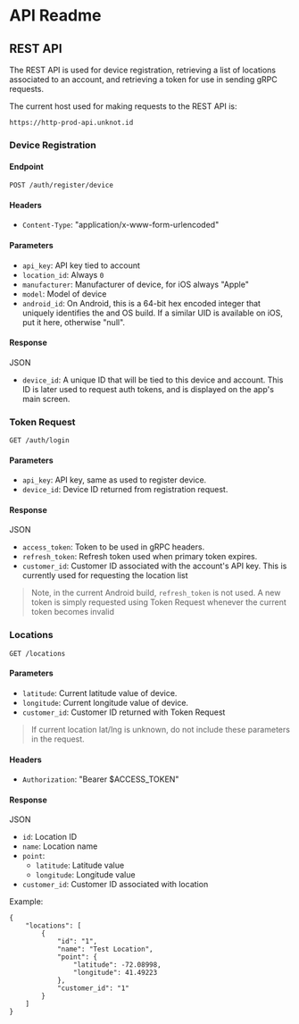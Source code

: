 # API Readme

## REST API

The REST API is used for device registration, retrieving a list of locations associated to an
account, and retrieving a token for use in sending gRPC requests.

The current host used for making requests to the REST API is:
```
https://http-prod-api.unknot.id
```

### Device Registration

#### Endpoint
```
POST /auth/register/device
```

#### Headers
- `Content-Type`: "application/x-www-form-urlencoded"

#### Parameters
- `api_key`: API key tied to account
- `location_id`: Always `0`
- `manufacturer`: Manufacturer of device, for iOS always "Apple"
- `model`: Model of device
- `android_id`: On Android, this is a 64-bit hex encoded integer that uniquely identifies the and OS build. If a similar UID is available on iOS, put it here, otherwise "null".

#### Response
JSON
- `device_id`: A unique ID that will be tied to this device and account. This ID is later used to request auth tokens, and is displayed on the app's main screen.

### Token Request
```
GET /auth/login
```

#### Parameters
- `api_key`: API key, same as used to register device.
- `device_id`: Device ID returned from registration request.

#### Response
JSON
- `access_token`: Token to be used in gRPC headers.
- `refresh_token`: Refresh token used when primary token expires.
- `customer_id`: Customer ID associated with the account's API key. This is currently used for requesting the location list

> Note, in the current Android build, `refresh_token` is not used. A new token is simply requested using Token Request whenever the current token becomes invalid

### Locations
```
GET /locations
```

#### Parameters
- `latitude`: Current latitude value of device.
- `longitude`: Current longitude value of device.
- `customer_id`: Customer ID returned with Token Request

> If current location lat/lng is unknown, do not include these parameters in the request.

#### Headers
- `Authorization`: "Bearer $ACCESS_TOKEN"

#### Response
JSON
- `id`: Location ID
- `name`: Location name
- `point`:
    - `latitude`: Latitude value
    - `longitude`: Longitude value
- `customer_id`: Customer ID associated with location

Example:
```
{
    "locations": [
        {
            "id": "1",
            "name": "Test Location",
            "point": {
                "latitude": -72.08998,
                "longitude": 41.49223
            },
            "customer_id": "1"
        }
    ]
}
```


